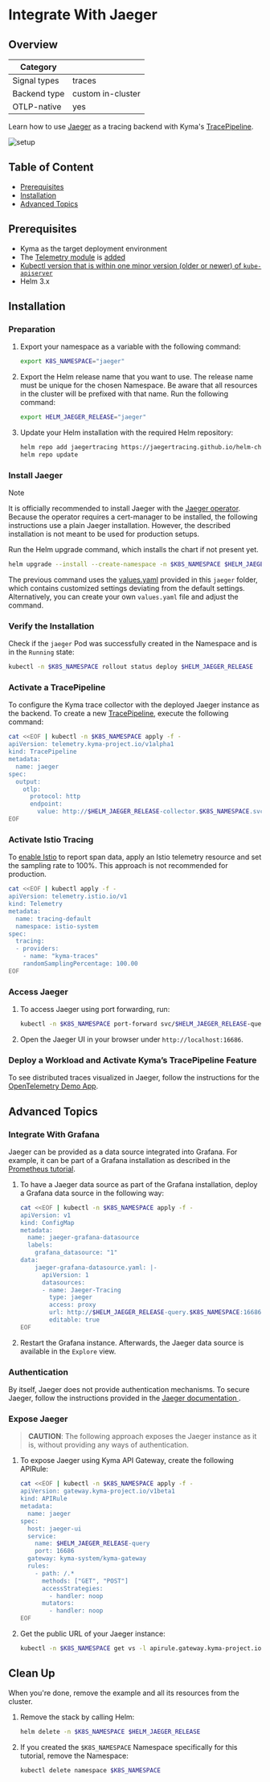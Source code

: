 # Integrate With Jaeger

## Overview

| Category| |
| - | - |
| Signal types | traces |
| Backend type | custom in-cluster |
| OTLP-native | yes |

Learn how to use [Jaeger](https://github.com/jaegertracing/helm-charts/tree/main/charts/jaeger) as a tracing backend with Kyma's [TracePipeline](../../03-traces.md).

![setup](./../assets/jaeger.drawio.svg)

## Table of Content

- [Prerequisites](#prerequisites)
- [Installation](#installation)
- [Advanced Topics](#advanced-topics)

## Prerequisites

- Kyma as the target deployment environment
- The [Telemetry module](../../README.md) is [added](https://kyma-project.io/#/02-get-started/01-quick-install)
- [Kubectl version that is within one minor version (older or newer) of `kube-apiserver`](https://kubernetes.io/releases/version-skew-policy/#kubectl)
- Helm 3.x

## Installation

### Preparation

1. Export your namespace as a variable with the following command:

    ```bash
    export K8S_NAMESPACE="jaeger"
    ```

1. Export the Helm release name that you want to use. The release name must be unique for the chosen Namespace. Be aware that all resources in the cluster will be prefixed with that name. Run the following command:

    ```bash
    export HELM_JAEGER_RELEASE="jaeger"
    ```

1. Update your Helm installation with the required Helm repository:

    ```bash
    helm repo add jaegertracing https://jaegertracing.github.io/helm-charts
    helm repo update
    ```

### Install Jaeger

> [!NOTE]
> It is officially recommended to install Jaeger with the [Jaeger operator](https://github.com/jaegertracing/helm-charts/tree/main/charts/jaeger-operator). Because the operator requires a cert-manager to be installed, the following instructions use a plain Jaeger installation. However, the described installation is not meant to be used for production setups.

Run the Helm upgrade command, which installs the chart if not present yet.

```bash
helm upgrade --install --create-namespace -n $K8S_NAMESPACE $HELM_JAEGER_RELEASE jaegertracing/jaeger -f https://raw.githubusercontent.com/kyma-project/telemetry-manager/main/docs/user/integration/jaeger/values.yaml
```

The previous command uses the [values.yaml](https://raw.githubusercontent.com/kyma-project/telemetry-manager/main/docs/user/integration/jaeger/values.yaml) provided in this `jaeger` folder, which contains customized settings deviating from the default settings. Alternatively, you can create your own `values.yaml` file and adjust the command.

### Verify the Installation

Check if the `jaeger` Pod was successfully created in the Namespace and is in the `Running` state:

```bash
kubectl -n $K8S_NAMESPACE rollout status deploy $HELM_JAEGER_RELEASE
```

### Activate a TracePipeline

To configure the Kyma trace collector with the deployed Jaeger instance as the backend. To create a new [TracePipeline](../../03-traces.md), execute the following command:

```bash
cat <<EOF | kubectl -n $K8S_NAMESPACE apply -f -
apiVersion: telemetry.kyma-project.io/v1alpha1
kind: TracePipeline
metadata:
  name: jaeger
spec:
  output:
    otlp:
      protocol: http
      endpoint:
        value: http://$HELM_JAEGER_RELEASE-collector.$K8S_NAMESPACE.svc.cluster.local:4318
EOF
```
  
### Activate Istio Tracing

To [enable Istio](../../03-traces.md#2-enable-istio-tracing) to report span data, apply an Istio telemetry resource and set the sampling rate to 100%. This approach is not recommended for production.

```bash
cat <<EOF | kubectl apply -f -
apiVersion: telemetry.istio.io/v1
kind: Telemetry
metadata:
  name: tracing-default
  namespace: istio-system
spec:
  tracing:
  - providers:
    - name: "kyma-traces"
    randomSamplingPercentage: 100.00
EOF
```

### Access Jaeger

1. To access Jaeger using port forwarding, run:

   ```bash
   kubectl -n $K8S_NAMESPACE port-forward svc/$HELM_JAEGER_RELEASE-query 16686
   ```

2. Open the Jaeger UI in your browser under `http://localhost:16686`.

### Deploy a Workload and Activate Kyma’s TracePipeline Feature

To see distributed traces visualized in Jaeger, follow the instructions for the [OpenTelemetry Demo App](../opentelemetry-demo/README.md).

## Advanced Topics

### Integrate With Grafana

Jaeger can be provided as a data source integrated into Grafana. For example, it can be part of a Grafana installation as described in the [Prometheus tutorial](https://github.com/kyma-project/examples/tree/main/prometheus).

1. To have a Jaeger data source as part of the Grafana installation, deploy a Grafana data source in the following way:

    ```bash
    cat <<EOF | kubectl -n $K8S_NAMESPACE apply -f -
    apiVersion: v1
    kind: ConfigMap
    metadata:
      name: jaeger-grafana-datasource
      labels:
        grafana_datasource: "1"
    data:
        jaeger-grafana-datasource.yaml: |-
          apiVersion: 1
          datasources:
          - name: Jaeger-Tracing
            type: jaeger
            access: proxy
            url: http://$HELM_JAEGER_RELEASE-query.$K8S_NAMESPACE:16686
            editable: true
    EOF
    ```

2. Restart the Grafana instance. Afterwards, the Jaeger data source is available in the `Explore` view.

### Authentication

By itself, Jaeger does not provide authentication mechanisms. To secure Jaeger, follow the instructions provided in the [Jaeger documentation
](https://www.jaegertracing.io/docs/latest/security/#browser-to-ui).

### Expose Jaeger

>**CAUTION**: The following approach exposes the Jaeger instance as it is, without providing any ways of authentication.

1. To expose Jaeger using Kyma API Gateway, create the following APIRule:

    ```bash
    cat <<EOF | kubectl -n $K8S_NAMESPACE apply -f -
    apiVersion: gateway.kyma-project.io/v1beta1
    kind: APIRule
    metadata:
      name: jaeger
    spec:
      host: jaeger-ui
      service:
        name: $HELM_JAEGER_RELEASE-query
        port: 16686
      gateway: kyma-system/kyma-gateway
      rules:
        - path: /.*
          methods: ["GET", "POST"]
          accessStrategies:
            - handler: noop
          mutators:
            - handler: noop
    EOF
    ```

2. Get the public URL of your Jaeger instance:

    ```bash
    kubectl -n $K8S_NAMESPACE get vs -l apirule.gateway.kyma-project.io/v1beta1=jaeger.$K8S_NAMESPACE -ojsonpath='{.items[*].spec.hosts[*]}'
    ```

## Clean Up

When you're done, remove the example and all its resources from the cluster.

1. Remove the stack by calling Helm:

    ```bash
    helm delete -n $K8S_NAMESPACE $HELM_JAEGER_RELEASE
    ```

2. If you created the `$K8S_NAMESPACE` Namespace specifically for this tutorial, remove the Namespace:

    ```bash
    kubectl delete namespace $K8S_NAMESPACE
    ```
